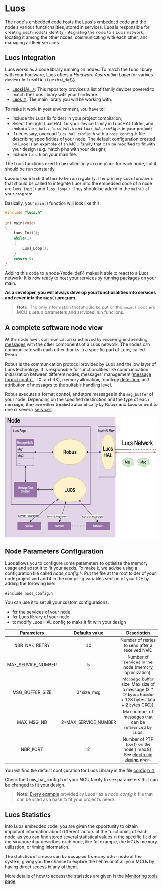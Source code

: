 # Luos

The node's embedded code hosts the Luos's embedded code and the node's various functionalities, stored in services. Luos is responsible for creating each node's identity, integrating the node to a Luos network, locating it among the other nodes, communicating with each other, and managing all their services.

## Luos Integration

Luos works as a code library running on nodes. To match the Luos library with your hardware, Luos offers a *Hardware Abstraction Layer* for various devices in <span class="cust_tooltip">LuosHAL<span class="cust_tooltiptext">{{luoshal_def}}</span></span>.

 - <a href="https://github.com/Luos-io/LuosHAL" target="_blank">LuosHAL &#8599;</a>: This repository provides a list of family devices covered to match the Luos library with your hardware.
 - <a href="https://github.com/Luos-io/Luos" target="_blank">Luos &#8599;</a>: The main library you will be working with.

To make it work in your environment, you have to:

 - Include the Luos lib folders in your project compilation;
 - Select the right LuosHAL for your device family in LuosHAL folder, and include `luos_hal.c`, `luos_hal.h` and `luos_hal_config.h` in your project;
 - If necessary, overload `luos_hal_config.h` with a `node_config.h` file describing specificities of your node. The default configuration created by Luos is an example of an MCU family that can be modified to fit with your design (e.g. match pins with your design);
 - Include `luos.h` on your main file.
 
The Luos functions need to be called only in one place for each node, but it should be run constantly.

Luos is like a task that has to be run regularly. The primary Luos functions that should be called to integrate Luos into the embedded code of a node are `luos_init()` and `luos_loop()`. They should be added in the `main()` of your program.

Basically, your `main()` function will look like this:

```C
#include "luos.h"

int main(void)
{
    Luos_Init();
    while(1)
    {
        Luos_Loop();
    }
    return 0;
}
```

Adding this code to a <span class="cust_tooltip">node<span class="cust_tooltiptext">{{node_def}}</span></span> makes it able to react to a Luos network. It is now ready to host your services by [running packages](../package/package.md) on your main.

**As a developer, you will always develop your functionalities into services and never into the `main()` program.**

> **Note:** The only information that should be put on the `main()` code are MCU's setup parameters and services' run functions.

## A complete software node view

At the node level, communication is achieved by receiving and sending [messages](../message/message.md) with the other components of a Luos network. The nodes can communicate with each other thanks to a specific part of Luos, called Robus.

Robus is the communication protocol provided by Luos and the low layer of Luos technology. It is responsible for functionalities like communication initialization between different nodes, messages' management ([message format control](../message/message.md), TX, and RX), memory allocation, topology [detection](../services/routing_table.md), and attribution of messages to the suitable handling level.

Robus executes a format control, and store messages in the `msg_buffer` of your node. Depending on the specified destination and the type of each message, they are either treated automatically by Robus and Luos or sent to one or several [services](../services/services.md).

<img src="../../../_assets/img/NodeFlow.png" height="400px" />

## Node Parameters Configuration 

Luos allows you to configure some parameters to optimize the memory usage and adapt it to fit your needs. To make it, we advise using a configuration file called *node_config.h*. Put the file at the root folder of your node project and add it in the compiling variables section of your IDE by adding the following line:

 `#include node_config.h`

You can use it to set all your custom configurations:
 - for the services of your node
 - for Luos library of your node
 - to modify Luos HAL config to make it fit with your design

| Parameters | Defaults value | Description |
| :---: | :---: | :---: |
| NBR_NAK_RETRY | 10 | Number of retries to send after a received NAK. |
| MAX_SERVICE_NUMBER | 5 | Number of services in the node (memory optimization). |
| MSG_BUFFER_SIZE | 3*size_msg | Message buffer size. Max size of a message (3 * (7 bytes header + 128 bytes data + 2 bytes CRC)). |
| MAX_MSG_NB | 2*MAX_SERVICE_NUMBER | Max number of messages that can be referenced by Luos. |
| NBR_PORT | 2 | Number of PTP (port) on the node ( max 8). See [electronic design](../../hardware-consideration/electronics.md) page.|

You will find the default configuration for Luos Library in the file <a href="https://github.com/Luos-io/Luos/tree/master/Robus/inc/config.h" target="_blank">config.h &#8599;</a>,

Check the Luos_hal_config.h of your MCU family to see parameters that can be changed to fit your design.

> **Note:** [Every example](https://github.com/Luos-io/Examples) provided by Luos has a *node_config.h* file that can be used as a base to fit your project's needs.


## Luos Statistics

Into Luos embedded code, you are given the opportunity to obtain important information about different factors of the functioning of each node, as you can find stored several statistical values in the specific field of the structure that describes each node, like for example, the MCUs memory utilization, or timing information.

The statistics of a node can be occupied from any other node of the system, giving you the chance to explore the behavior of all your MCUs by having direct access to any of them.

More details of how to access the statistics are given in the [Monitoring tools page](../../tools/monitoring.md).
